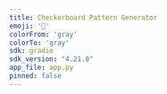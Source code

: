 ```yaml
---
title: Checkerboard Pattern Generator
emoji: '🏁'
colorFrom: 'gray'
colorTo: 'gray'
sdk: gradio
sdk_version: "4.21.0"
app_file: app.py
pinned: false
---
```

